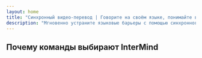 ```yaml
---
layout: home
title: "Синхронный видео-перевод | Говорите на своём языке, понимайте всех | i14n"
description: "Мгновенно устраните языковые барьеры с помощью синхронного видео-перевода i14n. Участвуйте в встречах на родном языке, пока все понимают друг друга идеально. Зачем учить новый язык, когда технологии могут преодолеть этот разрыв?"
---
```


<!-- text="**Инвестируйте в стратегию, а не в словарный запас**. &nbsp; InterMind переводит, пока вы создаёте." -->
<!-- text="Это не просто перевод. Это перевод с интеллектом." -->
<!-- text="Берегите разум, доверьте перевод искусственному интеллекту" -->
<!-- text="Зачем тренировать мозг, когда ИИ может перевести всё?" -->
<!-- text="Человеческий разум: Не тратьте его на перевод в эпоху ИИ" -->

<HeroSection
title="Видеовстречи с синхронным **переводом**"
text="Изучение языка занимает годы; InterMind обеспечивает мгновенное понимание уже сегодня на любом языке.">
<NavButton to="./guide/what-is-intermind" buttonClass="brand" buttonLabel="Начать" />
<AuthButton text="Войти" buttonClass="alt" />
</HeroSection>

<FeatureBlock :card="{
  title: 'Мгновенное общение на 132 языках',
  details: 'InterMind позволяет каждому участнику говорить на родном языке — естественно, в реальном времени, без субтитров и задержек.',
    items: [
      '🎙️ Говорите свободно — вас поймут мгновенно.',
      '🧠 Перевод на основе ИИ передает интонацию, намерение и профессиональную терминологию.',
      '🔄 Двусторонний, непрерывный голосовой перевод без ручной настройки.',
    ],
  link: './guide/use-cases#instant-understanding',
  src: {
    light: '1.png',
    dark: '1.png',
    width: '80%'
  },
  inversion: false
}" />

<FeatureBlock :card="{
  title: '\'Разум\' за переводом',
  details: 'InterMind превращает каждый многоязычный звонок в четкие, доступные для поиска знания.',
  items: [
    '🔍 Мгновенно ищите любой контент во всех прошлых и текущих встречах. Задавайте вопросы естественным языком, получайте точные ответы без просмотра записей.',
    '✅ Не пропускайте задачи с любой встречи. Наш ИИ автоматически извлекает задачи, исполнителей и сроки из разговоров.',
    '📝 ИИ-резюме встреч мгновенно предоставляет ключевые моменты на любом языке, сохраняя всеобщую информированность без ручного конспектирования.',
  ],
  link: './guide/use-cases#meeting-intelligence',
  src: {
    light: '2l.png',
    dark:  '2d.png',
    width: '80%'
  },
  inversion: true
}" />

<FeatureBlock :card="{
  title: 'Создан для серьезных встреч — не просто для разговоров',
  details: 'InterMind — это профессиональная платформа для видеовстреч, а не легковесное дополнение или плагин.',
  items: [
    '🎙️ Разрешение 1080p, умное подавление шума и направленный захват голоса.',
    '🗓 Планирование, модерация, демонстрации, запись и полная интеграция с календарем — всё встроено и готово к использованию.',
    '💬 Живые транскрипты, чат участников и ИИ-ассистент, который поддерживает продуктивность встреч.'
  ],
  link: './guide/features#video-platform',
  src: {
    light: '3l.png',
    dark: '3d.png',
    width: '80%'
  },
  inversion: false
}" />

<FeatureBlock
  :card="{
    title: 'Безопасность и конфиденциальность от и до',
    details:
      'InterMind создан для разговоров, где важно доверие. Хотя мы полагаемся на лучшую стороннюю инфраструктуру, **конфиденциальность всегда остается в ваших руках**.',
    items: [
      '🌍 Региональная конфиденциальность — выбирайте, где обрабатываются ваши данные. Мы направляем весь перевод, хранение и аналитику через инфраструктуру, соответствующую вашей зоне соответствия (например, ЕС, США, Азия).',
      '🔒 Приватность по умолчанию — InterMind **никогда** не хранит и не использует ваш контент для обучения, профилирования или доступа третьих лиц.',
      '📜 Соответствие требованиям архитектуры — готовность к GDPR, CCPA и UAE PDPL, с полной поддержкой прав на экспорт и удаление.'
    ],
    link: './guide/security',
    src: {
      light: '4.png',
      dark: '4.png',
      width: '80%'
    },
    inversion: true
  }"
/>

## Почему команды выбирают InterMind

<BenefitsList :features="[
  {
    // icon: '🧠',
    title: 'Мгновенное понимание — естественная речь',
    text: 'ИИ-перевод в реальном времени без каких-либо препятствий. Участники говорят на своем **родном языке** и слышат других так, словно они говорят на одном языке — с полным сохранением интонации, нюансов и эмоциональной достоверности.'
  },
  {
    // icon: '🚀',
    title: 'Общение, опережающее изучение языка',
    text: 'Пропустите 2000-часовой путь к свободному владению языком. InterMind обеспечивает **профессиональную многоязычную коммуникацию** мгновенно — без необходимости обучения.'
  },
  {
    // icon: '🌐',
    title: 'Общайтесь на 132 языках — не задумываясь об этом',
    text: 'Никакого выбора языка. Никакой координации переводчиков. InterMind **определяет, адаптирует и переводит** автоматически — как будто языкового барьера никогда не существовало.'
  },
  // {
  //   // icon: '🎯',
  //   title: 'ИИ, который мыслит контекстом, а не фразами',
  //   text: 'Корпоративный перевод, который понимает контекст, намерения говорящего и терминологию — даже в **юридической, медицинской или технической сферах**.'
  // }
]" />